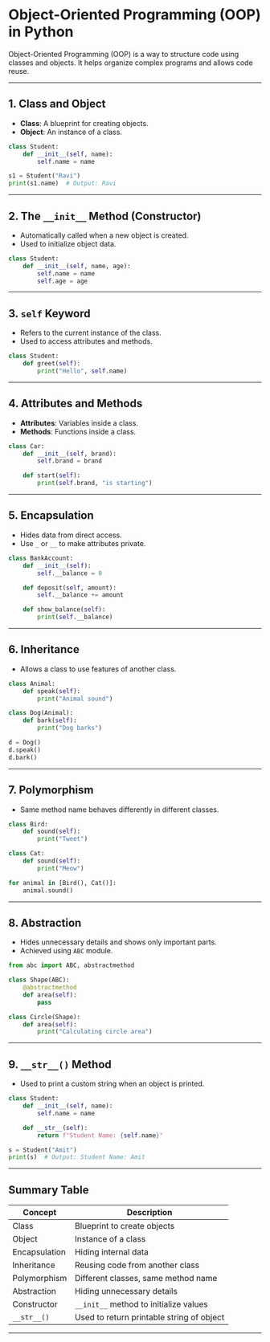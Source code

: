 
#  Object-Oriented Programming (OOP) in Python

Object-Oriented Programming (OOP) is a way to structure code using classes and objects. It helps organize complex programs and allows code reuse.

---

##  1. Class and Object

- **Class**: A blueprint for creating objects.
- **Object**: An instance of a class.

```python
class Student:
    def __init__(self, name):
        self.name = name

s1 = Student("Ravi")
print(s1.name)  # Output: Ravi
```

---

##  2. The `__init__` Method (Constructor)

- Automatically called when a new object is created.
- Used to initialize object data.

```python
class Student:
    def __init__(self, name, age):
        self.name = name
        self.age = age
```

---

## 3. `self` Keyword

- Refers to the current instance of the class.
- Used to access attributes and methods.

```python
class Student:
    def greet(self):
        print("Hello", self.name)
```

---

##  4. Attributes and Methods

- **Attributes**: Variables inside a class.
- **Methods**: Functions inside a class.

```python
class Car:
    def __init__(self, brand):
        self.brand = brand

    def start(self):
        print(self.brand, "is starting")
```

---

##  5. Encapsulation

- Hides data from direct access.
- Use `_` or `__` to make attributes private.

```python
class BankAccount:
    def __init__(self):
        self.__balance = 0

    def deposit(self, amount):
        self.__balance += amount

    def show_balance(self):
        print(self.__balance)
```

---

##  6. Inheritance

- Allows a class to use features of another class.

```python
class Animal:
    def speak(self):
        print("Animal sound")

class Dog(Animal):
    def bark(self):
        print("Dog barks")

d = Dog()
d.speak()
d.bark()
```

---

##  7. Polymorphism

- Same method name behaves differently in different classes.

```python
class Bird:
    def sound(self):
        print("Tweet")

class Cat:
    def sound(self):
        print("Meow")

for animal in [Bird(), Cat()]:
    animal.sound()
```

---

##  8. Abstraction

- Hides unnecessary details and shows only important parts.
- Achieved using `ABC` module.

```python
from abc import ABC, abstractmethod

class Shape(ABC):
    @abstractmethod
    def area(self):
        pass

class Circle(Shape):
    def area(self):
        print("Calculating circle area")
```

---
##  9. `__str__()` Method

- Used to print a custom string when an object is printed.

```python
class Student:
    def __init__(self, name):
        self.name = name

    def __str__(self):
        return f"Student Name: {self.name}"

s = Student("Amit")
print(s)  # Output: Student Name: Amit
```

---

##  Summary Table

| Concept        | Description                              |
|----------------|------------------------------------------|
| Class          | Blueprint to create objects              |
| Object         | Instance of a class                      |
| Encapsulation  | Hiding internal data                     |
| Inheritance    | Reusing code from another class          |
| Polymorphism   | Different classes, same method name      |
| Abstraction    | Hiding unnecessary details               |
| Constructor    | `__init__` method to initialize values   |
| `__str__()`    | Used to return printable string of object|

---

